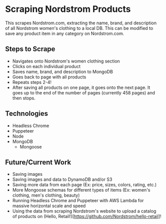# Scraping Nordstrom Products

This scrapes Nordstrom.com, extracting the name, brand, and description of all Nordstrom women's clothing to a local DB. This can be modified to save any product item in any category on Nordstrom.com. 

## Steps to Scrape
* Navigates onto Nordstrom's women clothing section
* Clicks on each individual product
* Saves name, brand, and description to MongoDB
* Goes back to page with all products
* Repeats steps 2-4! 
* After saving all products on one page, it goes onto the next page. It goes up to the end of the number of pages (currently 458 pages) and then stops.

## Technologies
* Headless Chrome
* Puppeteer
* Node
* MongoDB
    * Mongoose

## Future/Current Work
* Saving images
* Saving images and data to DynamoDB and/or S3
* Saving more data from each page (Ex: price, sizes, colors, rating, etc.)
* More Mongoose schemas for different types of items (Ex: women's clothing, men's clothing, beauty)
* Running Headless Chrome and Puppeteer with AWS Lambda for massive horizontal scale and speed
* Using the data from scraping Nordstrom's website to upload a catalog of products on (Hello, Retail!)[https://github.com/Nordstrom/hello-retail]!